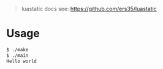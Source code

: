 > luastatic docs see: https://github.com/ers35/luastatic

# Usage

```sh
$ ./make
$ ./main
Hello world
```

